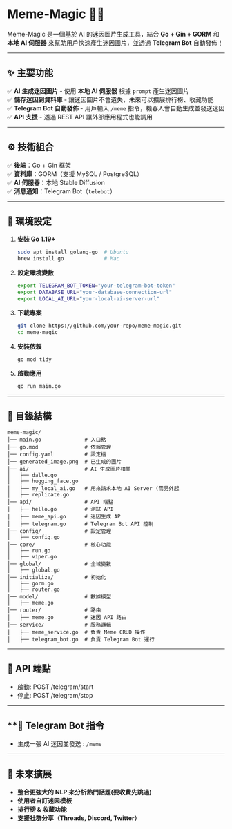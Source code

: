 # Meme-Magic 🚀🎨

Meme-Magic 是一個基於 AI 的迷因圖片生成工具，結合 **Go + Gin + GORM** 和 **本地 AI 伺服器** 來幫助用戶快速產生迷因圖片，並透過 **Telegram Bot** 自動發佈！

---

## **✨ 主要功能**
✅ **AI 生成迷因圖片** - 使用 **本地 AI 伺服器** 根據 `prompt` 產生迷因圖片  
✅ **儲存迷因到資料庫** - 讓迷因圖片不會遺失，未來可以擴展排行榜、收藏功能  
✅ **Telegram Bot 自動發佈** - 用戶輸入 `/meme` 指令，機器人會自動生成並發送迷因  
✅ **API 支援** - 透過 REST API 讓外部應用程式也能調用

---

## **⚙️ 技術組合**
✅ **後端**：Go + Gin 框架  
✅ **資料庫**：GORM（支援 MySQL / PostgreSQL）  
✅ **AI 伺服器**：本地 Stable Diffusion  
✅ **消息通知**：Telegram Bot（`telebot`）

---


## **🔧 環境設定**
1. **安裝 Go 1.19+**
   ```sh
   sudo apt install golang-go  # Ubuntu
   brew install go             # Mac
   ````

1. **設定環境變數**
   ```sh
   export TELEGRAM_BOT_TOKEN="your-telegram-bot-token"
   export DATABASE_URL="your-database-connection-url"
   export LOCAL_AI_URL="your-local-ai-server-url"
   ```


3. **下載專案**
   ```sh
   git clone https://github.com/your-repo/meme-magic.git
   cd meme-magic
   ```
4. **安裝依賴**
   ```sh
   go mod tidy
   ```
   
5. **啟動應用**
   ```sh
   go run main.go
   ```



---

## **📂 目錄結構**
```
meme-magic/
│── main.go              # 入口點
│── go.mod               # 依賴管理
│── config.yaml          # 設定檔
│── generated_image.png  # 已生成的圖片
│── ai/                  # AI 生成圖片相關
│   ├── dalle.go
│   ├── hugging_face.go
│   ├── my_local_ai.go   # 用來請求本地 AI Server (需另外起
│   ├── replicate.go
│── api/                 # API 端點
│   ├── hello.go         # 測試 API
│   ├── meme_api.go      # 迷因生成 AP
│   ├── telegram.go      # Telegram Bot API 控制
│── config/              # 設定管理
│   ├── config.go
│── core/                # 核心功能
│   ├── run.go
│   ├── viper.go
│── global/              # 全域變數
│   ├── global.go
│── initialize/          # 初始化
│   ├── gorm.go
│   ├── router.go
│── model/               # 數據模型
│   ├── meme.go
│── router/              # 路由
│   ├── meme.go          # 迷因 API 路由
│── service/             # 服務邏輯
│   ├── meme_service.go  # 負責 Meme CRUD 操作
│   ├── telegram_bot.go  # 負責 Telegram Bot 運行
```

---

## **📡 API 端點**

- 啟動: POST /telegram/start
- 停止: POST /telegram/stop

---

## **🤖 Telegram Bot 指令
- 生成一張 AI 迷因並發送 : ``/meme``


---

## **🚀 未來擴展**
- **整合更強大的 NLP 來分析熱門話題(要收費先跳過)**  
- **使用者自訂迷因模板**
- **排行榜 & 收藏功能**
- **支援社群分享（Threads, Discord, Twitter）**



